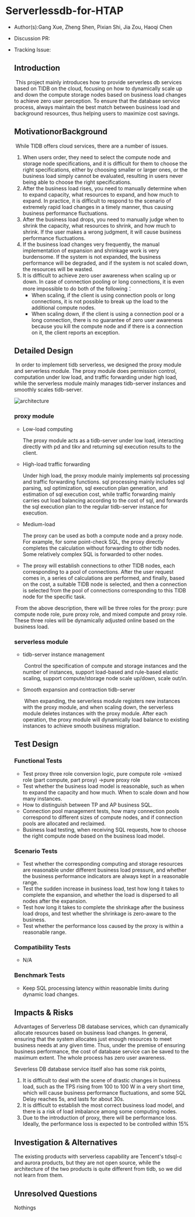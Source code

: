 # Serverlessdb-for-HTAP

- Author(s):Gang Xue, Zheng Shen, Pixian Shi, Jia Zou, Haoqi Chen

- Discussion PR: 

- Tracking Issue: 


  ## Introduction

  ​      This project mainly introduces how to provide serverless db services based on TIDB on the cloud, focusing on how to dynamically scale up and down the compute storage nodes based on business load changes to achieve zero user perception. To ensure that the database service process, always maintain the best match between business load and background resources, thus helping users to maximize cost savings.

  ## MotivationorBackground

  ​    While TIDB offers cloud services, there are a number of issues.

  1. When users order, they need to select the compute node and storage node specifications, and it is difficult for them to choose the right specifications, either by choosing smaller or larger ones, or the business load simply cannot be evaluated, resulting in users never being able to choose the right specifications.
  2. After the business load rises, you need to manually determine when to expand capacity, what resources to expand, and how much to expand. In practice, it is difficult to respond to the scenario of extremely rapid load changes in a timely manner, thus causing business performance fluctuations.
  3. After the business load drops, you need to manually judge when to shrink the capacity, what resources to shrink, and how much to shrink. If the user makes a wrong judgment, it will cause business performance fluctuations.
  4. If the business load changes very frequently, the manual implementation of expansion and shrinkage work is very burdensome. If the system is not expanded, the business performance will be degraded, and if the system is not scaled down, the resources will be wasted.
  5. It is difficult to achieve zero user awareness when scaling up or down. In case of connection pooling or long connections, it is even more impossible to do both of the following：
     - When scaling, if the client is using connection pools or long connections, it is not possible to break up the load to the additional compute nodes.
     - When scaling down, if the client is using a connection pool or a long connection, there is no guarantee of zero user awareness because you kill the compute node and if there is a connection on it, the client reports an exception.

  ## Detailed Design

  ​	In order to implement tidb serverless, we designed the proxy module and serverless module. The proxy module does permission control, computation under low load, and traffic forwarding under high load, while the serverless module mainly manages tidb-server instances and smoothly scales tidb-server.

  ![architecture](https://github.com/tidb-incubator/Serverlessdb-for-HTAP/blob/master/docs/architecture.png)
  

  ### proxy module

  - Low-load computing

    The proxy module acts as a tidb-server under low load, interacting directly with pd and tikv and returning sql execution results to the client.

  - High-load traffic forwarding

    Under high load, the proxy module mainly implements sql processing and traffic forwarding functions. sql processing mainly includes sql parsing, sql optimization, sql execution plan generation, and estimation of sql execution cost, while traffic forwarding mainly carries out load balancing according to the cost of sql, and forwards the sql execution plan to the regular tidb-server instance for execution.

  - Medium-load

    The proxy can be used as both a compute node and a proxy node. For example, for some point-check SQL, the proxy directly completes the calculation without forwarding to other tidb nodes. Some relatively complex SQL is forwarded to other nodes.

  - The proxy will establish connections to other TIDB nodes, each corresponding to a pool of connections. After the user request comes in, a series of calculations are performed, and finally, based on the cost, a suitable TIDB node is selected, and then a connection is selected from the pool of connections corresponding to this TIDB node for the specific task.

  ​       From the above description, there will be three roles for the proxy: pure compute node role, pure proxy role, and mixed compute and proxy role. These three roles will be dynamically adjusted online based on the business load.

  ### serverless module

  - tidb-server instance management

    ​     Control the specification of compute and storage instances and the number of instances, support load-based and rule-based elastic scaling, support compute/storage node scale up/down, scale out/in. 

  - Smooth expansion and contraction tidb-server

    ​     When expanding, the serverless module registers new instances with the proxy module, and when scaling down, the serverless module deletes instances with the proxy module. After each operation, the proxy module will dynamically load balance to existing instances to achieve smooth business migration.

  ## Test Design

  ### Functional Tests

  - Test proxy three role conversion logic, pure compute role ->mixed role (part compute, part proxy) ->pure proxy role
  - Test whether the business load model is reasonable, such as when to expand the capacity and how much. When to scale down and how many instances.
  - How to distinguish between TP and AP business SQL.
  - Connection pool management tests, how many connection pools correspond to different sizes of compute nodes, and if connection pools are allocated and reclaimed.
  - Business load testing, when receiving SQL requests, how to choose the right compute node based on the business load model.

  ### Scenario Tests

  - Test whether the corresponding computing and storage resources are reasonable under different business load pressure, and whether the business performance indicators are always kept in a reasonable range.
  - Test the sudden increase in business load, test how long it takes to complete the expansion, and whether the load is dispersed to all nodes after the expansion.
  - Test how long it takes to complete the shrinkage after the business load drops, and test whether the shrinkage is zero-aware to the business.
  - Test whether the performance loss caused by the proxy is within a reasonable range.

  ### Compatibility Tests

  - N/A

  ### Benchmark Tests

  - Keep SQL processing latency within reasonable limits during dynamic load changes.

  ## Impacts & Risks

  Advantages of Serverless DB database services, which can dynamically allocate resources based on business load changes. In general, ensuring that the system allocates just enough resources to meet business needs at any given time. Thus, under the premise of ensuring business performance, the cost of database service can be saved to the maximum extent. The whole process has zero user awareness.

  Severless DB database service itself also has some risk points,

  1. It is difficult to deal with the scene of drastic changes in business load, such as the TPS rising from 100 to 100 W in a very short time, which will cause business performance fluctuations, and some SQL Delay reaches 5s, and lasts for about 30s. 
  2. It is difficult to establish the most correct business load model, and there is a risk of load imbalance among some computing nodes. 
  3. Due to the introduction of proxy, there will be performance loss. Ideally, the performance loss is expected to be controlled within 15%

  ## Investigation & Alternatives

  The existing products with serverless capability are Tencent's tdsql-c and aurora products, but they are not open source, while the architecture of the two products is quite different from tidb, so we did not learn from them.

  ## Unresolved Questions

  Nothings
